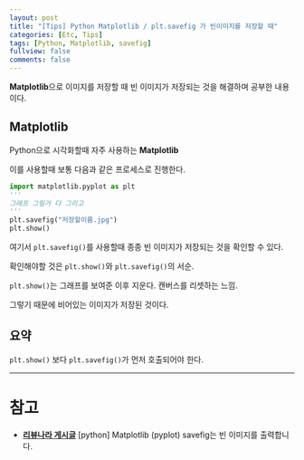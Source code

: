 ```yaml
---
layout: post
title: "[Tips] Python Matplotlib / plt.savefig 가 빈이미지를 저장할 때"
categories: [Etc, Tips]
tags: [Python, Matplotlib, savefig]
fullview: false
comments: false
---
```


**Matplotlib**으로 이미지를 저장할 때 빈 이미지가 저장되는 것을 해결하며 공부한 내용이다.

## Matplotlib

Python으로 시각화할때 자주 사용하는 **Matplotlib**

이를 사용할때 보통 다음과 같은 프로세스로 진행한다.

```python
import matplotlib.pyplot as plt
'''
그래프 그릴거 다 그리고
'''
plt.savefig("저장할이름.jpg")
plt.show()
```

여기서 `plt.savefig()`를 사용할때 종종 빈 이미지가 저장되는 것을 확인할 수 있다.

확인해야할 것은 `plt.show()`와 `plt.savefig()`의 서순.

`plt.show()`는 그래프를 보여준 이후 지운다. 캔버스를 리셋하는 느낌.

그렇기 때문에 비어있는 이미지가 저장된 것이다.

## 요약

`plt.show()` 보다 `plt.savefig()`가 먼저 호출되어야 한다.

---

# 참고

- **[리뷰나라 게시글](http://daplus.net/python-matplotlib-pyplot-savefig%EB%8A%94-%EB%B9%88-%EC%9D%B4%EB%AF%B8%EC%A7%80%EB%A5%BC-%EC%B6%9C%EB%A0%A5%ED%95%A9%EB%8B%88%EB%8B%A4/ "[python] Matplotlib (pyplot) savefig는 빈 이미지를 출력합니다.")**
[python] Matplotlib (pyplot) savefig는 빈 이미지를 출력합니다.